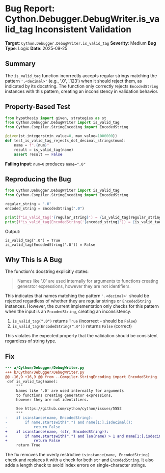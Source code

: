 # Bug Report: Cython.Debugger.DebugWriter.is_valid_tag Inconsistent Validation

**Target**: `Cython.Debugger.DebugWriter.is_valid_tag`
**Severity**: Medium
**Bug Type**: Logic
**Date**: 2025-09-25

## Summary

The `is_valid_tag` function incorrectly accepts regular strings matching the pattern `'.<decimal>'` (e.g., '.0', '.123') when it should reject them, as indicated by its docstring. The function only correctly rejects `EncodedString` instances with this pattern, creating an inconsistency in validation behavior.

## Property-Based Test

```python
from hypothesis import given, strategies as st
from Cython.Debugger.DebugWriter import is_valid_tag
from Cython.Compiler.StringEncoding import EncodedString

@given(st.integers(min_value=0, max_value=1000000))
def test_is_valid_tag_rejects_dot_decimal_strings(num):
    name = f".{num}"
    result = is_valid_tag(name)
    assert result == False
```

**Failing input**: `num=0` produces `name=".0"`

## Reproducing the Bug

```python
from Cython.Debugger.DebugWriter import is_valid_tag
from Cython.Compiler.StringEncoding import EncodedString

regular_string = ".0"
encoded_string = EncodedString(".0")

print(f"is_valid_tag('{regular_string}') = {is_valid_tag(regular_string)}")
print(f"is_valid_tag(EncodedString('{encoded_string}')) = {is_valid_tag(encoded_string)}")
```

Output:
```
is_valid_tag('.0') = True
is_valid_tag(EncodedString('.0')) = False
```

## Why This Is A Bug

The function's docstring explicitly states:
> Names like '.0' are used internally for arguments to functions creating generator expressions, however they are not identifiers.

This indicates that names matching the pattern `'.<decimal>'` should be rejected regardless of whether they are regular strings or `EncodedString` instances. However, the current implementation only checks for this pattern when the input is an `EncodedString`, creating an inconsistency:

1. `is_valid_tag(".0")` returns `True` (incorrect - should be `False`)
2. `is_valid_tag(EncodedString(".0"))` returns `False` (correct)

This violates the expected property that the validation should be consistent regardless of string type.

## Fix

```diff
--- a/Cython/Debugger/DebugWriter.py
+++ b/Cython/Debugger/DebugWriter.py
@@ -16,9 +16,9 @@ from ..Compiler.StringEncoding import EncodedString
 def is_valid_tag(name):
     """
     Names like '.0' are used internally for arguments
     to functions creating generator expressions,
     however they are not identifiers.

     See https://github.com/cython/cython/issues/5552
     """
-    if isinstance(name, EncodedString):
-        if name.startswith(".") and name[1:].isdecimal():
-            return False
+    if isinstance(name, (str, EncodedString)):
+        if name.startswith(".") and len(name) > 1 and name[1:].isdecimal():
+            return False
     return True
```

The fix removes the overly restrictive `isinstance(name, EncodedString)` check and replaces it with a check for both `str` and `EncodedString`. It also adds a length check to avoid index errors on single-character strings.